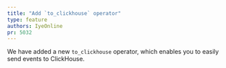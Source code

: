 ```yaml
---
title: "Add `to_clickhouse` operator"
type: feature
authors: IyeOnline
pr: 5032
---
```


We have added a new `to_clickhouse` operator, which enables you to easily send
events to ClickHouse.
